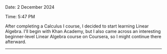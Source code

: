 
Date: 2 December 2024

Time: 5:47 PM

After completing a Calculus I course, I decided to start learning Linear Algebra. I'll begin with Khan Academy, but I also came across an interesting beginner-level Linear Algebra course on Coursera, so I might continue there afterward.

---
